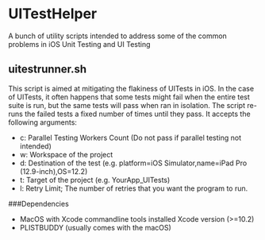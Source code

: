 # UITestHelper
A bunch of utility scripts intended to address some of the common problems in iOS Unit Testing and UI Testing

## uitestrunner.sh
This script is aimed at mitigating the flakiness of UITests in iOS. In the case of UITests, it often happens that some tests might fail when the entire test suite is run, but the same tests will pass when ran in isolation.
The script re-runs the failed tests a fixed number of times until they pass.
It accepts the following arguments: 
* c: Parallel Testing Workers Count (Do not pass if parallel testing not intended)
* w: Workspace of the project
* d: Destination of the test (e.g. platform=iOS Simulator,name=iPad Pro (12.9-inch),OS=12.2)
* t: Target of the project (e.g. YourApp_UITests)
* l: Retry Limit; The number of retries that you want the program to run.

###Dependencies
* MacOS with Xcode commandline tools installed Xcode version (>=10.2)
* PLISTBUDDY (usually comes with the macOS)
